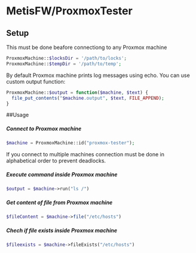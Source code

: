 # MetisFW/ProxmoxTester

## Setup

This must be done beafore connectiong to any Proxmox machine

```php
ProxmoxMachine::$locksDir = '/path/to/locks';
ProxmoxMachine::$tempDir = '/path/to/temp';
```

By default Proxmox machine prints log messages using echo. You can use custom output function:

```php
ProxmoxMachine::$output = function($machine, $text) {
  file_put_contents("$machine.output", $text, FILE_APPEND);
}
```

##Usage

##### Connect to Proxmox machine

```php
$machine = ProxmoxMachine::id("proxmox-tester");
```

If you connect to multiple machines connection must be done in alphabetical order to prevent deadlocks.

##### Execute command inside Proxmox machine

```php
$output = $machine->run("ls /")
```

##### Get content of file from Proxmox machine

```php
$fileContent = $machine->file("/etc/hosts")
```

##### Chech if file exists inside Proxmox machine

```php
$fileexists = $machine->fileExists("/etc/hosts")
```

